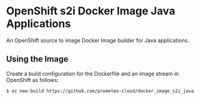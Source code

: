 # OpenShift s2i Docker Image Java Applications

An OpenShift source to image Docker Image builder for Java applications.

## Using the Image

Create a build configuration for the Dockerfile and an image stream in OpenShift as follows:

```bash
$ oc new-build https://github.com/prometeo-cloud/docker_image_s2i_java --context-dir=centos7_java8 --to=java --strategy=docker -n myproject
```